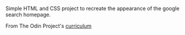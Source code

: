 Simple HTML and CSS project to recreate the appearance of the google search homepage.  

From The Odin Project's [curriculum](http://www.theodinproject.com/courses/web-development-101/lessons/html-css)
